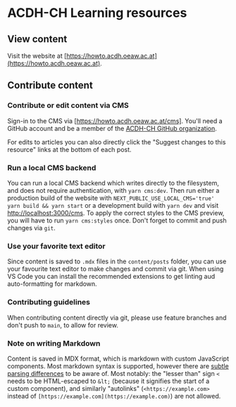 <!--lint disable first-heading-level-->

# ACDH-CH Learning resources

## View content

Visit the website at
[https://howto.acdh.oeaw.ac.at](https://howto.acdh.oeaw.ac.at).

## Contribute content

### Contribute or edit content via CMS

Sign-in to the CMS via [https://howto.acdh.oeaw.ac.at/cms]. You'll need a GitHub
account and be a member of the
[ACDH-CH GitHub organization](https://github.com/acdh-oeaw/).

For edits to articles you can also directly click the "Suggest changes to this
resource" links at the bottom of each post.

### Run a local CMS backend

You can run a local CMS backend which writes directly to the filesystem, and
does not require authentication, with `yarn cms:dev`. Then run either a
production build of the website with
`NEXT_PUBLIC_USE_LOCAL_CMS='true' yarn build && yarn start` or a development
build with `yarn dev` and visit
[http://localhost:3000/cms](http://localhost:3000/cms). To apply the correct
styles to the CMS preview, you will have to run `yarn cms:styles` once. Don't
forget to commit and push changes via `git`.

### Use your favorite text editor

Since content is saved to `.mdx` files in the `content/posts` folder, you can
use your favourite text editor to make changes and commit via git. When using VS
Code you can install the recommended extensions to get linting aud
auto-formatting for markdown.

### Contributing guidelines

When contributing content directly via git, please use feature branches and
don't push to `main`, to allow for review.

### Note on writing Markdown

Content is saved in MDX format, which is markdown with custom JavaScript
components. Most markdown syntax is supported, however there are
[subtle parsing differences](https://github.com/micromark/mdx-state-machine#72-deviations-from-markdown)
to be aware of. Most notably: the "lesser than" sign `<` needs to be
HTML-escaped to `&lt;` (because it signifies the start of a custom component),
and similarly "autolinks" (`<https://example.com>` instead of
`[https://example.com](https://example.com)`) are not allowed.
